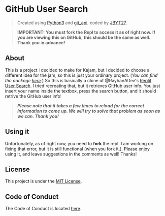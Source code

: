 # GitHub User Search
> Created using [Python3](https://python.org) and [git_api](https://pypi.org/project/git-api/), coded by [JBYT27](https://github.com/JBYT27).

> **IMPORTANT: You must fork the Repl to access it as of right now. If you are viewing this on GitHub, this should be the same as well. Thank you in advance!**


## About
This is a project I decided to make for Kajam, but I decided to choose a different idea for the jam, so this is just your ordinary project. (*You can find the package [here](https://pypi.org/project/git-api/).*) So this is basically a clone of @RayhanADev's [Replit User Search](https://replit-user-search-v3.rayhanadev.repl.co/). I tried recreating that, but it retrieves GitHub user info. You just insert your name inside the textbox, press the search button, and it should retrive the GitHub user info!

> _**Please note that it takes a few times to reload for the correct information to come up. We will try to solve that problem as soon as we can. Thank you!**_

## Using it
Unfortunately, as of right now, you need to **fork** the repl. I am working on fixing that error, but it is still functional (when you fork it.). Please enjoy using it, and leave suggestions in the comments as well! Thanks!

## License
This project is under the [MIT License](https://github.com/JBYT27/GitHub-User-Search/blob/main/.github/LICENSE).

## Code of Conduct
The Code of Conduct is located [here](https://github.com/JBYT27/GitHub-User-Search/blob/main/.github/CODE_OF_CONDUCT.md).
